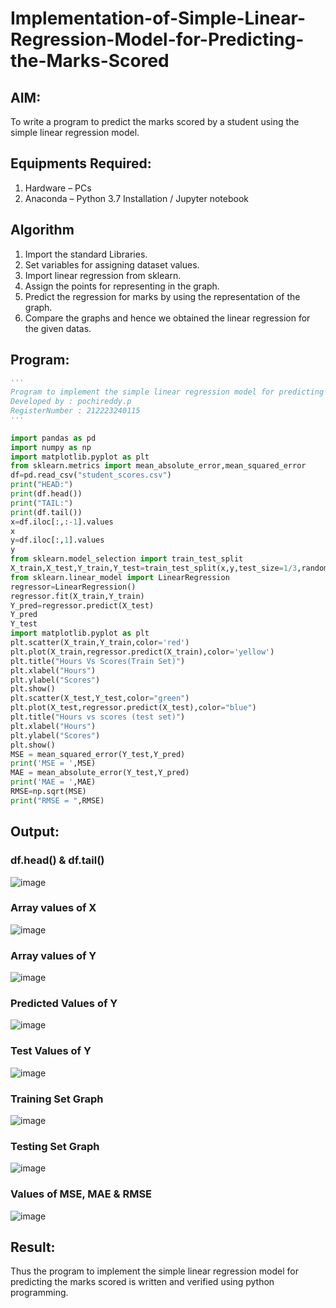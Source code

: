 # Implementation-of-Simple-Linear-Regression-Model-for-Predicting-the-Marks-Scored

## AIM:
To write a program to predict the marks scored by a student using the simple linear regression model.

## Equipments Required:
1. Hardware – PCs
2. Anaconda – Python 3.7 Installation / Jupyter notebook

## Algorithm
1. Import the standard Libraries.
2. Set variables for assigning dataset values.
3. Import linear regression from sklearn.
4. Assign the points for representing in the graph.
5. Predict the regression for marks by using the representation of the graph.
6. Compare the graphs and hence we obtained the linear regression for the given datas.

## Program:
```python
'''
Program to implement the simple linear regression model for predicting the marks scored.
Developed by : pochireddy.p
RegisterNumber : 212223240115
'''

import pandas as pd
import numpy as np
import matplotlib.pyplot as plt
from sklearn.metrics import mean_absolute_error,mean_squared_error
df=pd.read_csv("student_scores.csv")
print("HEAD:")
print(df.head())
print("TAIL:")
print(df.tail())
x=df.iloc[:,:-1].values
x
y=df.iloc[:,1].values
y
from sklearn.model_selection import train_test_split
X_train,X_test,Y_train,Y_test=train_test_split(x,y,test_size=1/3,random_state=0)
from sklearn.linear_model import LinearRegression
regressor=LinearRegression()
regressor.fit(X_train,Y_train)
Y_pred=regressor.predict(X_test)
Y_pred
Y_test
import matplotlib.pyplot as plt
plt.scatter(X_train,Y_train,color='red')
plt.plot(X_train,regressor.predict(X_train),color='yellow')
plt.title("Hours Vs Scores(Train Set)")
plt.xlabel("Hours")
plt.ylabel("Scores")
plt.show()
plt.scatter(X_test,Y_test,color="green")
plt.plot(X_test,regressor.predict(X_test),color="blue")
plt.title("Hours vs scores (test set)")
plt.xlabel("Hours")
plt.ylabel("Scores")
plt.show()
MSE = mean_squared_error(Y_test,Y_pred)
print('MSE = ',MSE)
MAE = mean_absolute_error(Y_test,Y_pred)
print('MAE = ',MAE)
RMSE=np.sqrt(MSE)
print("RMSE = ",RMSE)
```

## Output:
### df.head() & df.tail()
![image](https://github.com/Madhavareddy09/Implementation-of-Simple-Linear-Regression-Model-for-Predicting-the-Marks-Scored/assets/145742470/c6df6ee7-5304-407f-9da0-d7c6b7c8e941)
### Array values of X
![image](https://github.com/Madhavareddy09/Implementation-of-Simple-Linear-Regression-Model-for-Predicting-the-Marks-Scored/assets/145742470/9cd3e2a2-6050-4c04-a426-195e7a27a76c)
### Array values of Y
![image](https://github.com/Madhavareddy09/Implementation-of-Simple-Linear-Regression-Model-for-Predicting-the-Marks-Scored/assets/145742470/3a26c13a-afb3-472a-826e-c93fb31b1384)
### Predicted Values of Y
![image](https://github.com/Madhavareddy09/Implementation-of-Simple-Linear-Regression-Model-for-Predicting-the-Marks-Scored/assets/145742470/94556c75-1e07-49d7-a76a-22c68c09bedf)
### Test Values of Y
![image](https://github.com/Madhavareddy09/Implementation-of-Simple-Linear-Regression-Model-for-Predicting-the-Marks-Scored/assets/145742470/0f2832f3-0d76-46f3-8511-fd862acd0e09)
### Training Set Graph
![image](https://github.com/Madhavareddy09/Implementation-of-Simple-Linear-Regression-Model-for-Predicting-the-Marks-Scored/assets/145742470/9f7fefcd-654c-4f99-a973-e928296f9595)
### Testing Set Graph
![image](https://github.com/Madhavareddy09/Implementation-of-Simple-Linear-Regression-Model-for-Predicting-the-Marks-Scored/assets/145742470/19bf3806-6f54-49e6-b139-37a03fdac85f)
### Values of MSE, MAE & RMSE
![image](https://github.com/Madhavareddy09/Implementation-of-Simple-Linear-Regression-Model-for-Predicting-the-Marks-Scored/assets/145742470/2009f2aa-f13f-414c-b133-fef60a322144)



## Result:
Thus the program to implement the simple linear regression model for predicting the marks scored is written and verified using python programming.
